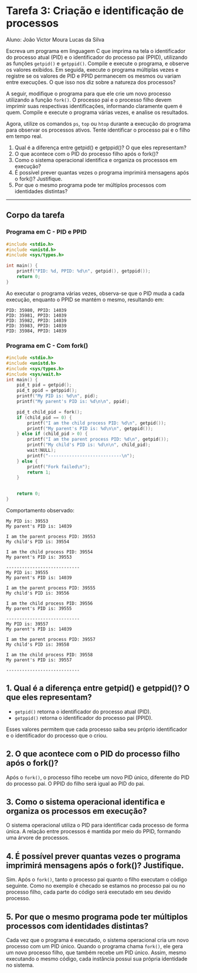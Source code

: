 # Tarefa 3: Criação e identificação de processos

Aluno: João Victor Moura Lucas da Silva

Escreva um programa em linguagem C que imprima na tela o identificador do processo atual (PID) e o identificador do processo pai (PPID), utilizando as funções `getpid()` e `getppid()`. Compile e execute o programa, e observe os valores exibidos. Em seguida, execute o programa múltiplas vezes e registre se os valores de PID e PPID permanecem os mesmos ou variam entre execuções. O que isso nos diz sobre a natureza dos processos?

A seguir, modifique o programa para que ele crie um novo processo utilizando a função `fork()`. O processo pai e o processo filho devem imprimir suas respectivas identificações, informando claramente quem é quem. Compile e execute o programa várias vezes, e analise os resultados.

Agora, utilize os comandos `ps`, `top` ou `htop` durante a execução do programa para observar os processos ativos. Tente identificar o processo pai e o filho em tempo real.
1. Qual é a diferença entre getpid() e getppid()? O que eles representam?
2. O que acontece com o PID do processo filho após o fork()?
3. Como o sistema operacional identifica e organiza os processos em execução?
4. É possível prever quantas vezes o programa imprimirá mensagens após o fork()? Justifique.
5. Por que o mesmo programa pode ter múltiplos processos com identidades distintas?

---

## Corpo da tarefa

### Programa em C - PID e PPID

```c
#include <stdio.h>
#include <unistd.h>
#include <sys/types.h>

int main() {
    printf("PID: %d, PPID: %d\n", getpid(), getppid());
    return 0;
}
```

Ao executar o programa várias vezes, observa-se que o PID muda a cada execução, enquanto o PPID se mantém o mesmo, resultando em:

```
PID: 35980, PPID: 14039
PID: 35981, PPID: 14039
PID: 35982, PPID: 14039
PID: 35983, PPID: 14039
PID: 35984, PPID: 14039
```

### Programa em C - Com fork()

```c
#include <stdio.h>
#include <unistd.h>
#include <sys/types.h>
#include <sys/wait.h>
int main() {
    pid_t pid = getpid();
    pid_t ppid = getppid();
    printf("My PID is: %d\n", pid);
    printf("My parent's PID is: %d\n\n", ppid);

    pid_t child_pid = fork();
    if (child_pid == 0) {
        printf("I am the child process PID: %d\n", getpid());
        printf("My parent's PID is: %d\n\n", getppid());
    } else if (child_pid > 0) {
        printf("I am the parent process PID: %d\n", getpid());
        printf("My child's PID is: %d\n\n", child_pid);
        wait(NULL);
		printf("----------------------------\n");
    } else {
        printf("Fork failed\n");
        return 1;
    }

    
    return 0;
}
```
Comportamento observado: 
```
My PID is: 39553
My parent's PID is: 14039

I am the parent process PID: 39553
My child's PID is: 39554

I am the child process PID: 39554
My parent's PID is: 39553

----------------------------
My PID is: 39555
My parent's PID is: 14039

I am the parent process PID: 39555
My child's PID is: 39556

I am the child process PID: 39556
My parent's PID is: 39555

----------------------------
My PID is: 39557
My parent's PID is: 14039

I am the parent process PID: 39557
My child's PID is: 39558

I am the child process PID: 39558
My parent's PID is: 39557

----------------------------
```

## 1. Qual é a diferença entre getpid() e getppid()? O que eles representam?

- `getpid()` retorna o identificador do processo atual (PID).
- `getppid()` retorna o identificador do processo pai (PPID). 

Esses valores permitem que cada processo saiba seu próprio identificador e o identificador do processo que o criou.

## 2. O que acontece com o PID do processo filho após o fork()?

Após o `fork()`, o processo filho recebe um novo PID único, diferente do PID do processo pai. O PPID do filho será igual ao PID do pai.

## 3. Como o sistema operacional identifica e organiza os processos em execução?

O sistema operacional utiliza o PID para identificar cada processo de forma única. A relação entre processos é mantida por meio do PPID, formando uma árvore de processos.

## 4. É possível prever quantas vezes o programa imprimirá mensagens após o fork()? Justifique.

Sim. Após o `fork()`, tanto o processo pai quanto o filho executam o código seguinte. Como no exemplo é checado se estamos no processo pai ou no processo filho, cada parte do código será executado em seu devido processo.

## 5. Por que o mesmo programa pode ter múltiplos processos com identidades distintas?

Cada vez que o programa é executado, o sistema operacional cria um novo processo com um PID único. Quando o programa chama `fork()`, ele gera um novo processo filho, que também recebe um PID único. Assim, mesmo executando o mesmo código, cada instância possui sua própria identidade no sistema.
